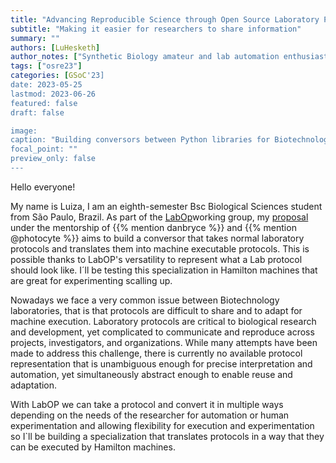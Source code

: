 ```yaml
--- 
title: "Advancing Reproducible Science through Open Source Laboratory Protocols as Software "
subtitle: "Making it easier for researchers to share information"
summary: ""
authors: [LuHesketh]
author_notes: ["Synthetic Biology amateur and lab automation enthusiast"]
tags: ["osre23"]
categories: [GSoC'23]
date: 2023-05-25
lastmod: 2023-06-26
featured: false
draft: false

image:
caption: "Building conversors between Python libraries for Biotechnology laboratories"
focal_point: ""
preview_only: false
---
```


Hello everyone!

My name is Luiza, I am an eighth-semester Bsc Biological Sciences student from São Paulo, Brazil. As part of the [LabOp](/project/osre23/ucsd/labop)working group, my [proposal](https://docs.google.com/document/d/1pJ7UIATZYASXjbLdUosvq08QkhPNTFxZFId9dapNp-o/edit?usp=sharing) under the mentorship of  {{% mention danbryce %}} and {{% mention @photocyte %}} aims to build a conversor that takes normal laboratory protocols and translates them into machine executable protocols. This is possible thanks to LabOP's versatility to represent what a Lab protocol should look like. I´ll be testing this specialization in Hamilton machines that are great for experimenting scalling up.

Nowadays we face a very common issue between Biotechnology laboratories, that is that protocols are difficult to share and to adapt for machine execution. Laboratory protocols are critical to biological research and development, yet complicated to communicate and reproduce across projects, investigators, and organizations. While many attempts have been made to address this challenge, there is currently no available protocol representation that is unambiguous enough for precise interpretation and automation, yet simultaneously abstract enough to enable reuse and adaptation.

With LabOP we can take a protocol and convert it in multiple ways depending on the needs of the researcher for automation or human experimentation and allowing flexibility for execution and experimentation so I`ll be building a specialization that translates protocols in a way that they can be executed by Hamilton machines.


